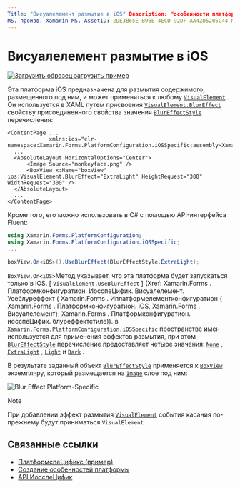 ```yaml
---
Title: "Висуалелемент размытие в iOS" Description: "особенности платформы позволяют использовать функции, доступные только на определенной платформе, без реализации пользовательских модулей подготовки отчетов или эффектов. В этой статье объясняется, как использовать конкретную платформу iOS, которая применяет размытие к Висуалелементу.
MS. произв. Xamarin MS. AssetID: 2DE3B65E-B96E-4ECD-92DF-AA42D5205C44 MS. Technology: Xamarin-Forms author: давидбритч MS. author: дабритч МС. Дата: 10/24/2018 No-Loc: [ Xamarin.Forms , Xamarin.Essentials ]
---
```


# <a name="visualelement-blur-on-ios"></a>Висуалелемент размытие в iOS

[![Загрузить образец](~/media/shared/download.png) загрузить пример](https://docs.microsoft.com/samples/xamarin/xamarin-forms-samples/userinterface-platformspecifics)

Эта платформа iOS предназначена для размытия содержимого, размещенного под ним, и может применяться к любому [`VisualElement`](xref:Xamarin.Forms.VisualElement) . Он используется в XAML путем присвоения [`VisualElement.BlurEffect`](xref:Xamarin.Forms.PlatformConfiguration.iOSSpecific.VisualElement.BlurEffectProperty) свойству присоединенного свойства значения [`BlurEffectStyle`](xref:Xamarin.Forms.PlatformConfiguration.iOSSpecific.BlurEffectStyle) перечисления:

```xaml
<ContentPage ...
             xmlns:ios="clr-namespace:Xamarin.Forms.PlatformConfiguration.iOSSpecific;assembly=Xamarin.Forms.Core">
  ...
  <AbsoluteLayout HorizontalOptions="Center">
      <Image Source="monkeyface.png" />
      <BoxView x:Name="boxView" ios:VisualElement.BlurEffect="ExtraLight" HeightRequest="300" WidthRequest="300" />
  </AbsoluteLayout>
  ...
</ContentPage>
```

Кроме того, его можно использовать в C# с помощью API-интерфейса Fluent:

```csharp
using Xamarin.Forms.PlatformConfiguration;
using Xamarin.Forms.PlatformConfiguration.iOSSpecific;
...

boxView.On<iOS>().UseBlurEffect(BlurEffectStyle.ExtraLight);
```

`BoxView.On<iOS>`Метод указывает, что эта платформа будет запускаться только в iOS. [ `VisualElement.UseBlurEffect` ] (Xref: Xamarin.Forms . Платформконфигуратион. ИосспеЦифик. Висуалелемент. Усеблуреффект ( Xamarin.Forms . Иплатформелементконфигуратион { Xamarin.Forms . Платформконфигуратион. iOS, Xamarin.Forms . Висуалелемент}, Xamarin.Forms . Платформконфигуратион. иосспеЦифик. блуреффектстиле)). в [`Xamarin.Forms.PlatformConfiguration.iOSSpecific`](xref:Xamarin.Forms.PlatformConfiguration.iOSSpecific) пространстве имен используется для применения эффектов размытия, при этом [`BlurEffectStyle`](xref:Xamarin.Forms.PlatformConfiguration.iOSSpecific.BlurEffectStyle) перечисление предоставляет четыре значения: [`None`](xref:Xamarin.Forms.PlatformConfiguration.iOSSpecific.BlurEffectStyle.None) , [`ExtraLight`](xref:Xamarin.Forms.PlatformConfiguration.iOSSpecific.BlurEffectStyle.ExtraLight) , [`Light`](xref:Xamarin.Forms.PlatformConfiguration.iOSSpecific.BlurEffectStyle.Light) и [`Dark`](xref:Xamarin.Forms.PlatformConfiguration.iOSSpecific.BlurEffectStyle.Dark) .

В результате заданный объект [`BlurEffectStyle`](xref:Xamarin.Forms.PlatformConfiguration.iOSSpecific.BlurEffectStyle) применяется к [`BoxView`](xref:Xamarin.Forms.BoxView) экземпляру, который размещается на [`Image`](xref:Xamarin.Forms.Image) слое под ним:

![](applying-blur-images/blur-effect.png "Blur Effect Platform-Specific")

> [!NOTE]
> При добавлении эффект размытия [`VisualElement`](xref:Xamarin.Forms.VisualElement) события касания по-прежнему будут приниматься `VisualElement` .

## <a name="related-links"></a>Связанные ссылки

- [ПлатформспеЦификс (пример)](https://docs.microsoft.com/samples/xamarin/xamarin-forms-samples/userinterface-platformspecifics)
- [Создание особенностей платформы](~/xamarin-forms/platform/platform-specifics/index.md#creating-platform-specifics)
- [API ИосспеЦифик](xref:Xamarin.Forms.PlatformConfiguration.iOSSpecific)

